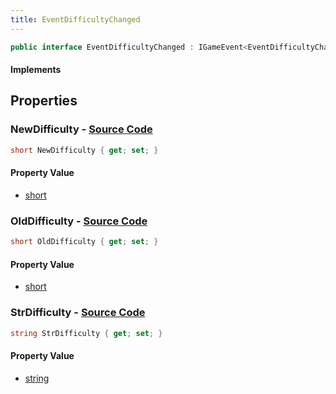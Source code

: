 ```yaml
---
title: EventDifficultyChanged
---
```


```csharp
public interface EventDifficultyChanged : IGameEvent<EventDifficultyChanged>
```

#### Implements

## Properties

### **NewDifficulty** - [Source Code](https://github.com/swiftly-solution/swiftlys2/blob/main/managed/src/SwiftlyS2.Generated/GameEvents/Interfaces/EventDifficultyChanged.cs#L21)

```csharp
short NewDifficulty { get; set; }
```

#### Property Value

- [short](https://learn.microsoft.com/dotnet/api/system.int16)

### **OldDifficulty** - [Source Code](https://github.com/swiftly-solution/swiftlys2/blob/main/managed/src/SwiftlyS2.Generated/GameEvents/Interfaces/EventDifficultyChanged.cs#L26)

```csharp
short OldDifficulty { get; set; }
```

#### Property Value

- [short](https://learn.microsoft.com/dotnet/api/system.int16)

### **StrDifficulty** - [Source Code](https://github.com/swiftly-solution/swiftlys2/blob/main/managed/src/SwiftlyS2.Generated/GameEvents/Interfaces/EventDifficultyChanged.cs#L33)

```csharp
string StrDifficulty { get; set; }
```

#### Property Value

- [string](https://learn.microsoft.com/dotnet/api/system.string)

